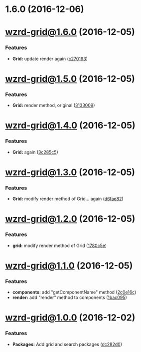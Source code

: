 <a name="1.6.0"></a>
# 1.6.0 (2016-12-06)



<a name="wzrd-grid@1.6.0"></a>
# wzrd-grid@1.6.0 (2016-12-05)


### Features

* **Grid:** update render again ([c270193](https://github.com/wizardzloy/try-monorepo/commit/c270193))



<a name="wzrd-grid@1.5.0"></a>
# wzrd-grid@1.5.0 (2016-12-05)


### Features

* **Grid:** render method, original ([3133009](https://github.com/wizardzloy/try-monorepo/commit/3133009))



<a name="wzrd-grid@1.4.0"></a>
# wzrd-grid@1.4.0 (2016-12-05)


### Features

* **Grid:** again ([3c285c5](https://github.com/wizardzloy/try-monorepo/commit/3c285c5))



<a name="wzrd-grid@1.3.0"></a>
# wzrd-grid@1.3.0 (2016-12-05)


### Features

* **Grid:** modify render method of Grid... again ([d6fae82](https://github.com/wizardzloy/try-monorepo/commit/d6fae82))



<a name="wzrd-grid@1.2.0"></a>
# wzrd-grid@1.2.0 (2016-12-05)


### Features

* **grid:** modify render method of Grid ([1780c5e](https://github.com/wizardzloy/try-monorepo/commit/1780c5e))



<a name="wzrd-grid@1.1.0"></a>
# wzrd-grid@1.1.0 (2016-12-05)


### Features

* **components:** add "getComponentName" method ([2c0e16c](https://github.com/wizardzloy/try-monorepo/commit/2c0e16c))
* **render:** add "render" method to components ([1bac095](https://github.com/wizardzloy/try-monorepo/commit/1bac095))



<a name="wzrd-grid@1.0.0"></a>
# wzrd-grid@1.0.0 (2016-12-02)


### Features

* **Packages:** Add grid and search packages ([dc282d0](https://github.com/wizardzloy/try-monorepo/commit/dc282d0))



